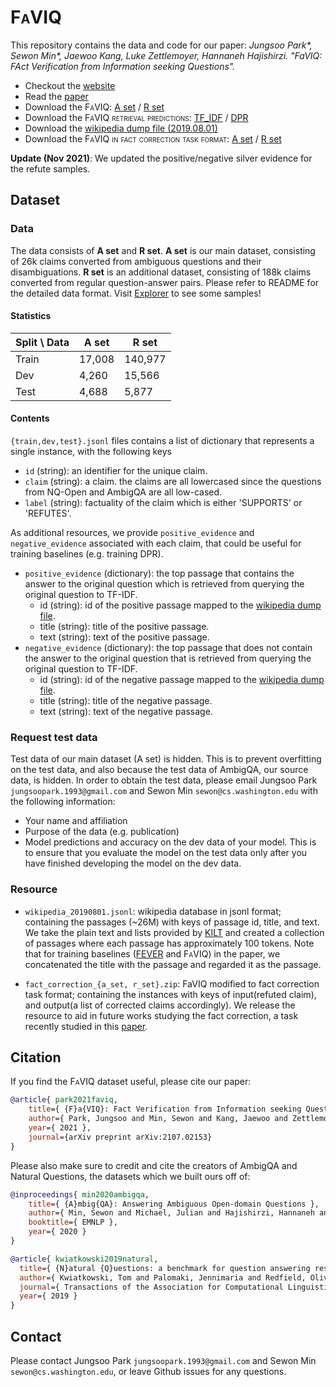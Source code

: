 # <span style="font-variant:small-caps;">FaVIQ</span> 
  
This repository contains the data and code for our paper:
*Jungsoo Park\*, Sewon Min\*, Jaewoo Kang, Luke Zettlemoyer, Hannaneh Hajishirzi. "FaVIQ: FAct Verification from Information seeking Questions".*


* Checkout the [website](https://faviq.github.io)
* Read the [paper](https://arxiv.org/pdf/2107.02153.pdf)
* Download the <span style="font-variant:small-caps;">FaVIQ</span>: [A set](https://nlp.cs.washington.edu/ambigqa/data/faviq_a_set_v1.2.zip) / [R set](https://nlp.cs.washington.edu/ambigqa/data/faviq_r_set_v1.2.zip)
* Download the <span style="font-variant:small-caps;">FaVIQ retrieval predictions</span>: [TF_IDF](https://docs.google.com/uc?export=download&id=1tZrj0y-0FS6T7o4oLfBk8K-Bt_ZUvzTz) / [DPR](https://docs.google.com/uc?export=download&id=1_h3OpuqvUVEuadH2F0my7W6nJfjXK4vy)
* Download the [wikipedia dump file (2019.08.01)](https://nlp.cs.washington.edu/ambigqa/data/wikipedia_20190801.jsonl)
* Download the <span style="font-variant:small-caps;">FaVIQ in fact correction task format</span>: [A set](https://nlp.cs.washington.edu/ambigqa/data/fact_correction_a_set.zip) / [R set](https://nlp.cs.washington.edu/ambigqa/data/fact_correction_r_set.zip)


**Update (Nov 2021)**: We updated the positive/negative silver evidence for the refute samples. 

## Dataset

### Data

The data consists of **A set** and **R set**.
**A set** is our main dataset, consisting of 26k claims converted from ambiguous questions and their disambiguations.
**R set** is an additional dataset, consisting of 188k claims converted from regular question-answer pairs. Please refer to README for the detailed data format. Visit [Explorer](https://faviq.github.io/explorer.html) to see some samples!


#### Statistics

| Split \ Data  | A set       | R set      |
| ----------- | ----------- | ----------- |
| Train       | 17,008      |140,977      |
| Dev         |  4,260      | 15,566      |
| Test        |  4,688      | 5,877       |

#### Contents

`{train,dev,test}.jsonl` files contains a list of dictionary that represents a single instance, with the following keys

- `id` (string): an identifier for the unique claim.
- `claim` (string): a claim. the claims are all lowercased since the questions from NQ-Open and AmbigQA are all low-cased.
- `label` (string): factuality of the claim which is either 'SUPPORTS' or 'REFUTES'.

As additional resources, we provide `positive_evidence` and `negative_evidence` associated with each claim, that could be useful for training baselines (e.g. training DPR).
- `positive_evidence` (dictionary): the top passage that contains the answer to the original question which is retrieved from querying the original question to TF-IDF.
   - id (string): id of the positive passage mapped to the [wikipedia dump file](#Resource).
   - title (string): title of the positive passage.
   - text (string): text of the positive passage.
- `negative_evidence` (dictionary): the top passage that does not contain the answer to the original question that is retrieved from querying the original question to TF-IDF.
   - id (string): id of the negative passage mapped to the [wikipedia dump file](#Resource).
   - title (string): title of the negative passage.
   - text (string): text of the negative passage.

### Request test data

Test data of our main dataset (A set) is hidden. This is to prevent overfitting on the test data, and also because the test data of AmbigQA, our source data, is hidden.
In order to obtain the test data, please email Jungsoo Park `jungsoopark.1993@gmail.com` and Sewon Min `sewon@cs.washington.edu` with the following information:

* Your name and affiliation
* Purpose of the data (e.g. publication)
* Model predictions and accuracy on the dev data of your model. This is to ensure that you evaluate the model on the test data only after you have finished developing the model on the dev data.

### Resource

- `wikipedia_20190801.jsonl`: wikipedia database in jsonl format; containing the passages (~26M) with keys of passage id, title, and text. We take the plain text and lists provided by [KILT](https://ai.facebook.com/tools/kilt/) and created a collection of passages where each passage has approximately 100 tokens. Note that for training baselines ([FEVER](https://fever.ai/) and <span style="font-variant:small-caps;">FaVIQ</span>) in the paper, we concatenated the title with the passage and regarded it as the passage.

- `fact_correction_{a_set, r_set}.zip`: FaVIQ modified to fact correction task format; containing the instances with keys of input(refuted claim), and output(a list of corrected claims accordingly). We release the resource to aid in future works studying the fact correction, a task recently studied in this [paper](https://arxiv.org/pdf/2012.15788.pdf).
## Citation

If you find the <span style="font-variant:small-caps;">FaVIQ</span> dataset useful, please cite our paper:

```bibtex
@article{ park2021faviq,
    title={ {F}a{VIQ}: Fact Verification from Information seeking Questions },
    author={ Park, Jungsoo and Min, Sewon and Kang, Jaewoo and Zettlemoyer, Luke and Hajishirzi, Hannaneh },
    year={ 2021 },
    journal={arXiv preprint arXiv:2107.02153}
}
```
Please also make sure to credit and cite the creators of AmbigQA and Natural Questions,
the datasets which we built ours off of:

```bibtex
@inproceedings{ min2020ambigqa,
    title={ {A}mbig{QA}: Answering Ambiguous Open-domain Questions },
    author={ Min, Sewon and Michael, Julian and Hajishirzi, Hannaneh and Zettlemoyer, Luke },
    booktitle={ EMNLP },
    year={ 2020 }
}
```

```bibtex
@article{ kwiatkowski2019natural,
  title={ {N}atural {Q}uestions: a benchmark for question answering research },
  author={ Kwiatkowski, Tom and Palomaki, Jennimaria and Redfield, Olivia and Collins, Michael and Parikh, Ankur and Alberti, Chris and Epstein, Danielle and Polosukhin, Illia and Devlin, Jacob and Lee, Kenton and others },
  journal={ Transactions of the Association for Computational Linguistics },
  year={ 2019 }
}
```

## Contact

Please contact Jungsoo Park `jungsoopark.1993@gmail.com` and Sewon Min `sewon@cs.washington.edu`, or leave Github issues for any questions.
